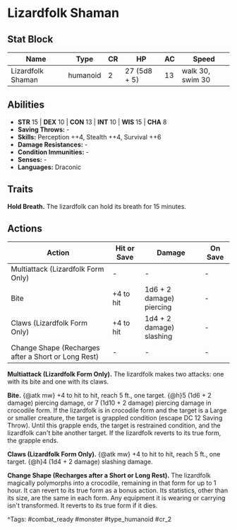 # Lizardfolk Shaman

## Stat Block

| Name | Type | CR | HP | AC | Speed |
|------|------|----|----|----|-------|
| Lizardfolk Shaman | humanoid | 2 | 27 (5d8 + 5) | 13 | walk 30, swim 30 |

## Abilities

- **STR** 15 | **DEX** 10 | **CON** 13 | **INT** 10 | **WIS** 15 | **CHA** 8
- **Saving Throws:** -  
- **Skills:** Perception ++4, Stealth ++4, Survival ++6  
- **Damage Resistances:** -  
- **Condition Immunities:** -  
- **Senses:** -  
- **Languages:** Draconic

## Traits

**Hold Breath.** The lizardfolk can hold its breath for 15 minutes.


## Actions

| Action | Hit or Save | Damage | On Save |
|--------|--------------|--------|----------|
| Multiattack (Lizardfolk Form Only) | - | - | - |
| Bite | +4 to hit | 1d6 + 2 damage) piercing | - |
| Claws (Lizardfolk Form Only) | +4 to hit | 1d4 + 2 damage) slashing | - |
| Change Shape (Recharges after a Short or Long Rest) | - | - | - |

**Multiattack (Lizardfolk Form Only).** The lizardfolk makes two attacks: one with its bite and one with its claws.

**Bite.** {@atk mw} +4 to hit to hit, reach 5 ft., one target. {@h}5 (1d6 + 2 damage) piercing damage, or 7 (1d10 + 2 damage) piercing damage in crocodile form. If the lizardfolk is in crocodile form and the target is a Large or smaller creature, the target is grappled condition (escape DC 12 Saving Throw). Until this grapple ends, the target is restrained condition, and the lizardfolk can't bite another target. If the lizardfolk reverts to its true form, the grapple ends.

**Claws (Lizardfolk Form Only).** {@atk mw} +4 to hit to hit, reach 5 ft., one target. {@h}4 (1d4 + 2 damage) slashing damage.

**Change Shape (Recharges after a Short or Long Rest).** The lizardfolk magically polymorphs into a crocodile, remaining in that form for up to 1 hour. It can revert to its true form as a bonus action. Its statistics, other than its size, are the same in each form. Any equipment it is wearing or carrying isn't transformed. It reverts to its true form if it dies.


^Tags: #combat_ready #monster #type_humanoid #cr_2